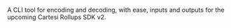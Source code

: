 A CLI tool for encoding and decoding, with ease, inputs and outputs for the upcoming Cartesi Rollups SDK v2.
